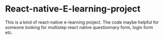 # React-native-E-learning-project
This is a kind of react-native e-learning project. The code maybe helpful for someone looking for multistep react native questionnary form, login form etc. 

